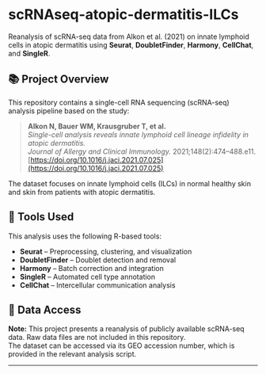 # scRNAseq-atopic-dermatitis-ILCs

Reanalysis of scRNA-seq data from Alkon et al. (2021) on innate lymphoid cells in atopic dermatitis using **Seurat**, **DoubletFinder**, **Harmony**, **CellChat**, and **SingleR**.

## 📚 Project Overview

This repository contains a single-cell RNA sequencing (scRNA-seq) analysis pipeline based on the study:

> **Alkon N, Bauer WM, Krausgruber T, et al.**  
> *Single-cell analysis reveals innate lymphoid cell lineage infidelity in atopic dermatitis.*  
> *Journal of Allergy and Clinical Immunology.* 2021;148(2):474–488.e11.  
> [https://doi.org/10.1016/j.jaci.2021.07.025](https://doi.org/10.1016/j.jaci.2021.07.025)

The dataset focuses on innate lymphoid cells (ILCs) in normal healthy skin and skin from patients with atopic dermatitis.

## 🧰 Tools Used

This analysis uses the following R-based tools:
- **Seurat** – Preprocessing, clustering, and visualization
- **DoubletFinder** – Doublet detection and removal
- **Harmony** – Batch correction and integration
- **SingleR** – Automated cell type annotation
- **CellChat** – Intercellular communication analysis

## 🔗 Data Access

**Note:** This project presents a reanalysis of publicly available scRNA-seq data. Raw data files are not included in this repository.  
The dataset can be accessed via its GEO accession number, which is provided in the relevant analysis script.

---

